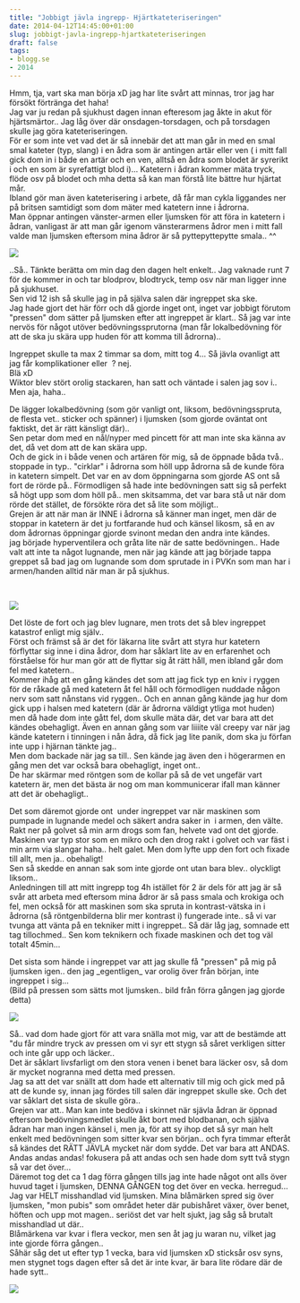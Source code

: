 ```yaml
---
title: "Jobbigt jävla ingrepp- Hjärtkateteriseringen"
date: 2014-04-12T14:45:00+01:00
slug: jobbigt-javla-ingrepp-hjartkateteriseringen
draft: false
tags:
- blogg.se
- 2014
---
```

Hmm, tja, vart ska man börja xD jag har lite svårt att minnas, tror jag har försökt förtränga det haha!  
Jag var ju redan på sjukhust dagen innan efteresom jag åkte in akut för hjärtsmärtor.. Jag låg över där onsdagen-torsdagen, och på torsdagen skulle jag göra kateteriseringen.  
För er som inte vet vad det är så innebär det att man går in med en smal smal kateter (typ, slang) i en ådra som är antingen artär eller ven ( i mitt fall gick dom in i både en artär och en ven, alltså en ådra som blodet är syrerikt i och en som är syrefattigt blod i)... Katetern i ådran kommer mäta tryck, flöde osv på blodet och mha detta så kan man förstå lite bättre hur hjärtat mår.  
Ibland gör man även kateterisering i arbete, då får man cykla liggandes ner på britsen samtidigt som dom mäter med katetern inne i ådrorna.  
Man öppnar antingen vänster-armen eller ljumsken för att föra in katetern i ådran, vanligast är att man går igenom vänsterarmens ådror men i mitt fall valde man ljumsken eftersom mina ådror är så pyttepyttepytte smala.. ^^  

![](/assets/images/blogg.se/hja_534932cc2a6b229c48dd980e.jpg)

..Så.. Tänkte berätta om min dag den dagen helt enkelt.. Jag vaknade runt 7 för de kommer in och tar blodprov, blodtryck, temp osv när man ligger inne på sjukhuset.  
Sen vid 12 ish så skulle jag in på själva salen där ingreppet ska ske.  
Jag hade gjort det här förr och då gjorde inget ont, inget var jobbigt förutom "pressen" dom sätter på ljumsken efter att ingreppet är klart.. Så jag var inte nervös för något utöver bedövningssprutorna (man får lokalbedövning för att de ska ju skära upp huden för att komma till ådrorna)..  
  
Ingreppet skulle ta max 2 timmar sa dom, mitt tog 4... Så jävla ovanligt att jag får komplikationer eller  ? nej.  
Blä xD  
Wiktor blev stört orolig stackaren, han satt och väntade i salen jag sov i.. Men aja, haha..  
  
De lägger lokalbedövning (som gör vanligt ont, liksom, bedövningsspruta, de flesta vet.. sticker och spänner) i ljumsken (som gjorde oväntat ont faktiskt, det är rätt känsligt där)..  
Sen petar dom med en nål/nyper med pincett för att man inte ska känna av det, då vet dom att de kan skära upp.  
Och de gick in i både venen och artären för mig, så de öppnade båda två.. stoppade in typ.. "cirklar" i ådrorna som höll upp ådrorna så de kunde föra in katetern simpelt. Det var en av dom öppningarna som gjorde AS ont så fort de rörde på.. Förmodligen så hade inte bedövningen satt sig så perfekt så högt upp som dom höll på.. men skitsamma, det var bara stå ut när dom rörde det stället, de försökte röra det så lite som möjligt..  
Grejen är att när man är INNE i ådrorna så känner man inget, men där de stoppar in katetern är det ju fortfarande hud och känsel likosm, så en av dom ådrornas öppningar gjorde svinont medan den andra inte kändes.  
jag började hyperventilera och gråta lite när de satte bedövningen.. Hade valt att inte ta något lugnande, men när jag kände att jag började tappa greppet så bad jag om lugnande som dom sprutade in i PVKn som man har i armen/handen alltid när man är på sjukhus.

 

![](/assets/images/blogg.se/pvk_534935842a6b226dbcc5a00f.jpg)  
  
Det löste de fort och jag blev lugnare, men trots det så blev ingreppet katastrof enligt mig själv..  
Först och främst så är det för läkarna lite svårt att styra hur katetern förflyttar sig inne i dina ådror, dom har såklart lite av en erfarenhet och förståelse för hur man gör att de flyttar sig åt rätt håll, men ibland går dom fel med katetern..  
Kommer ihåg att en gång kändes det som att jag fick typ en kniv i ryggen för de råkade gå med katetern åt fel håll och förmodligen nuddade någon nerv som satt nånstans vid ryggen.. Och en annan gång kände jag hur dom gick upp i halsen med katetern (där är ådrorna väldigt ytliga mot huden) men då hade dom inte gått fel, dom skulle mäta där, det var bara att det kändes obehagligt. Även en annan gång som var liiiite väl creepy var när jag kände katetern i tinningen i nån ådra, då fick jag lite panik, dom ska ju förfan inte upp i hjärnan tänkte jag..  
Men dom backade när jag sa till.. Sen kände jag även den i högerarmen en gång men det var också bara obehagligt, inget ont..  
De har skärmar med röntgen som de kollar på så de vet ungefär vart katetern är, men det bästa är nog om man kommunicerar ifall man känner att det är obehagligt..  
  
Det som däremot gjorde ont  under ingreppet var när maskinen som pumpade in lugnande medel och säkert andra saker in  i armen, den välte. Rakt ner på golvet så min arm drogs som fan, helvete vad ont det gjorde.  
Maskinen var typ stor som en mikro och den drog rakt i golvet och var fäst i min arm via slangar haha.. helt galet. Men dom lyfte upp den fort och fixade till allt, men ja.. obehaligt!  
Sen så skedde en annan sak som inte gjorde ont utan bara blev.. olyckligt liksom..  
Anledningen till att mitt ingrepp tog 4h istället för 2 är dels för att jag är så svår att arbeta med eftersom mina ådror är så pass smala och krokiga och fel, men också för att maskinen som ska spruta in kontrast-vätska in i ådrorna (så röntgenbilderna blir mer kontrast i) fungerade inte.. så vi var tvunga att vänta på en tekniker mitt i ingreppet.. Så där låg jag, somnade ett tag tillochmed.. Sen kom teknikern och fixade maskinen och det tog väl totalt 45min...  
  
Det sista som hände i ingreppet var att jag skulle få "pressen" på mig på ljumsken igen.. den jag \_egentligen\_ var orolig över från början, inte ingreppet i sig...  
(Bild på pressen som sätts mot ljumsken.. bild från förra gången jag gjorde detta)

![](/assets/images/blogg.se/hjartkat_530fac5f9606ee707d1a83cb.jpg)  
  
Så.. vad dom hade gjort för att vara snälla mot mig, var att de bestämde att "du får mindre tryck av pressen om vi syr ett stygn så såret verkligen sitter och inte går upp och läcker..  
Det är såklart livsfarligt om den stora venen i benet bara läcker osv, så dom är mycket nogranna med detta med pressen.  
Jag sa att det var snällt att dom hade ett alternativ till mig och gick med på att de kunde sy, innan jag fördes till salen där ingreppet skulle ske. Och det var såklart det sista de skulle göra..  
Grejen var att.. Man kan inte bedöva i skinnet när sjävla ådran är öppnad eftersom bedövningsmedlet skulle åkt bort med blodbanan, och själva ådran har man ingen känsel i, men ja, för att sy ihop det så syr man helt enkelt med bedövningen som sitter kvar sen början.. och fyra timmar efteråt så kändes det RÄTT JÄVLA mycket när dom sydde. Det var bara att ANDAS. Andas andas andas! fokusera på att andas och sen hade dom sytt två stygn så var det över...  
Däremot tog det ca 1 dag förra gången tills jag inte hade något ont alls över huvud taget i ljumsken, DENNA GÅNGEN tog det över en vecka. herregud... Jag var HELT misshandlad vid ljumsken. Mina blåmärken spred sig över ljumsken, "mon pubis" som området heter där pubishåret växer, över benet, höften och upp mot magen.. seriöst det var helt sjukt, jag såg så brutalt misshandlad ut där..  
Blåmärkena var kvar i flera veckor, men sen åt jag ju waran nu, vilket jag inte gjorde förra gången..  
Såhär såg det ut efter typ 1 vecka, bara vid ljumsken xD sticksår osv syns, men stygnet togs dagen efter så det är inte kvar, är bara lite rödare där de hade sytt..  
  
  

![](/assets/images/blogg.se/ljumsken_534948e72a6b229c48dd99ce.jpg)